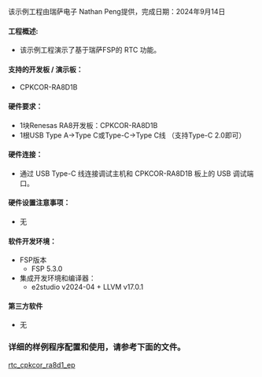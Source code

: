 该示例工程由瑞萨电子 Nathan Peng提供，完成日期：2024年9月14日

#### 工程概述:
- 该示例工程演示了基于瑞萨FSP的 RTC 功能。

#### 支持的开发板 / 演示板：
- CPKCOR-RA8D1B

#### 硬件要求：
- 1块Renesas RA8开发板：CPKCOR-RA8D1B
- 1根USB Type A->Type C或Type-C->Type C线 （支持Type-C 2.0即可）

#### 硬件连接：
- 通过 USB Type-C 线连接调试主机和 CPKCOR-RA8D1B 板上的 USB 调试端口。

#### 硬件设置注意事项：
- 无

#### 软件开发环境：
- FSP版本
  - FSP 5.3.0
- 集成开发环境和编译器：
  - e2studio v2024-04 + LLVM v17.0.1

#### 第三方软件
- 无

### 详细的样例程序配置和使用，请参考下面的文件。
[rtc_cpkcor_ra8d1_ep](rtc_cpkcor_ra8d1_ep.md)
